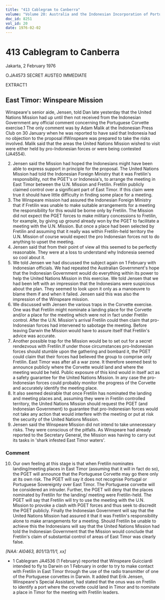 ```yaml
---
title: "413 Cablegram to Canberra"
volume: "Volume 20: Australia and the Indonesian Incorporation of Portuguese Timor, 1974-1976"
doc_id: 8251
vol_id: 20
date: 1976-02-02
---
```


# 413 Cablegram to Canberra

Jakarta, 2 February 1976

O.JA4573 SECRET AUSTEO IMMEDIATE

EXTRACT1

## East Timor: Winspeare Mission

Winspeare's senior aide, Jensen, told Dan late yesterday that the United Nations Mission had up until then not received from the Indonesian Government any official comment concerning the Portuguese Corvette exercise.1 The only comment was by Adam Malik at the Indonesian Press Club on 30 January when he was reported to have said that Indonesia had no objection to the proposal ifWinspeare was prepared to take the risks involved. Malik said that the areas the United Nations Mission wished to visit were either held by pro-Indonesian forces or were being contested (JA4554).

  2. Jensen said the Mission had hoped the Indonesians might have been able to express support in principle for the proposal. The United Nations Mission had told the Indonesian Foreign Ministry that it was Fretilin's responsibility, not the PGET's or Indonesia's, to arrange the meeting in East Timor between the U.N. Mission and Fretilin. Fretilin publicly claimed control over a significant part of East Timor. If this claim were true it should have little difficulty in finding some place for a meeting.
  3. The Winspeare mission had assured the Indonesian Foreign Ministry that if Fretilin was unable to make suitable arrangements for a meeting the responsibility for this would be borne only by Fretilin. The Mission did not expect the PGET forces to make military concessions to Fretilin, for example, by giving up ground already won by the PGET to facilitate a meeting with the U.N. Mission. But once a place had been selected by Fretilin and assuming that it really was within Fretilin-held territory the U.N. Mission of course would expect the pro­ Indonesian forces not to do anything to upset the meeting.
  4. Jensen said that from their point of view all this seemed to be perfectly reasonable. They were at a loss to understand why Indonesia seemed so cool about it.
  5. We told Jensen we had discussed the subject again on 1 February with Indonesian officials. We had repeated the Australian Government's hope that the Indonesian Government would do everything within its power to help the United Nations Mission in this exercise. We told Jensen that we had been left with an impression that the Indonesians were suspicious about the plan. They seemed to look upon it only as a manoeuvre to blame them if and when it failed. Jensen said this was also the impression of the Winspeare mission.
  6. We discussed with Jensen the various traps in the Corvette exercise. One was that Fretilin might nominate a landing place for the Corvette and/or a place for the meeting which were not in fact under Fretilin control. After the U.N. Mission's arrival Fretilin could then claim that pro-Indonesian forces had intervened to sabotage the meeting. Before leaving Darwin the Mission would have to assure itself that Fretilin's advice was accurate.
  7. Another possible trap for the Mission would be to set out for a secret rendezvous with Fretilin.If under those circumstances pro-Indonesian forces should stumble upon the gathering and bombard it, the PGET could claim that their forces had believed the group to comprise only Fretilin. East Timor was after all a war zone. It therefore seemed best to announce publicly where the Corvette would land and where the meeting would be held. Public exposure of this kind would in itself act as a safety guarantee for the United Nations Mission. In any case the pro-Indonesian forces could probably monitor the progress of the Corvette and accurately identify the meeting place.
  8. It also seemed desirable that once Fretilin has nominated the landing and meeting places and, assuming they were in Fretilin controlled territory, the United Nations Mission should request the PGET (and Indonesian Government) to guarantee that pro-Indonesian forces would not take any action that would interfere with the meeting or put at risk the security of the United Nations Mission.
  9. Jensen said the Winspeare Mission did not intend to take unnecessary risks. They were conscious of the pitfalls. As Winspeare had already reported to the Secretary General, the Mission was having to carry out its tasks in 'shark infested East Timor waters'.



### Comment

  10. Our own feeling at this stage is that when Fretilin nominates landing/meeting places in East Timor (assuming that it will in fact do so), the PGET will announce that the Portuguese Corvette may go there only at its own risk. The PGET will say it does not recognise Portugal or Portuguese Sovereignty over East Timor. The Portuguese corvette will be considered an intruder. Further, the PGET will deny that the places nominated by Fretilin for the landing/ meeting were Fretilin-held. The PGET will say that Fretilin will try to use the meeting with the U.N. Mission to provoke a clash with PGET forces and thus seek to discredit the PGET publicly. Finally the Indonesian Government will say that the United Nations Mission had assured it that it was Fretilin's responsibility alone to make arrangements for a meeting. Should Fretilin be unable to achieve this the Indonesians will say that the United Nations Mission had told the Indonesian Government that the Mission would conclude that Fretilin's claim of substantial control of areas of East Timor was clearly false.



_[NAA: Al0463, 801/13/11/1, xx]_

  * 1 Cablegram JA4536 (1 February) reported that Winspeare Guicciardi intended to fly to Darwin on 1 February in order to try to make contact with Fretilin in East Timor through the use of the radio transmitter of one of the Portuguese corvettes in Darwin. It added that Erik Jensen, Winspeare's Special Assistant, had stated that the onus was on Fretilin to identify a port where the corvette could land in Timor and to nominate a place in Timor for the meeting with Fretilin leaders.


